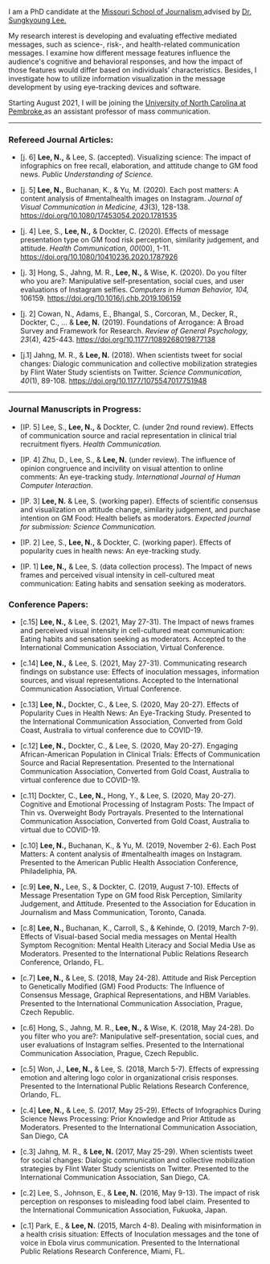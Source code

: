 I am a PhD candidate at the <a href="https://journalism.missouri.edu/" target="_blank">Missouri School of Journalism </a> advised by <a href="https://journalism.missouri.edu/staff/sungkyoung-lee/" target="_blank">Dr. Sungkyoung Lee. </a>

My research interest is developing and evaluating effective mediated messages, such as science-, risk-, and health-related communication messages. I examine how different message features influence the audience's cognitive and behavioral responses, and how the impact of those features would differ based on individuals’ characteristics. Besides, I investigate how to utilize information visualization in the message development by using eye-tracking devices and software.

Starting August 2021, I will be joining the <a href="https://www.uncp.edu/" target="_blank">University of North Carolina at Pembroke </a> as an assistant professor of mass communication.
* * *

### Refereed Journal Articles:

*   [j. 6] **Lee, N.,** & Lee, S. (accepted). Visualizing science: The impact of infographics on free recall, elaboration, and attitude change to GM food news. _Public Understanding of Science._

*   [j. 5] **Lee, N.,** Buchanan, K., & Yu, M. (2020). Each post matters: A content analysis of #mentalhealth images on Instagram. _Journal of Visual Communication in Medicine,_ _43_(3), 128-138. <a href="https://doi.org/10.1080/17453054.2020.1781535"> https://doi.org/10.1080/17453054.2020.1781535 </a> 

*   [j. 4] Lee, S., **Lee, N.,** & Dockter, C. (2020). Effects of message presentation type on GM food risk perception, similarity judgement, and attitude. _Health Communication,_ _00_(00), 1-11. <a href="https://doi.org/10.1080/10410236.2020.1787926"> https://doi.org/10.1080/10410236.2020.1787926 </a> 

*   [j. 3] Hong, S., Jahng, M. R., **Lee, N.,** & Wise, K. (2020). Do you filter who you are?: Manipulative self-presentation, social cues, and user evaluations of Instagram selfies. _Computers in Human Behavior,_ _104,_ 106159. <a href="https://www.sciencedirect.com/science/article/pii/S0747563219303711"> https://doi.org/10.1016/j.chb.2019.106159 </a> 

*   [j. 2] Cowan, N., Adams, E., Bhangal, S., Corcoran, M., Decker, R., Dockter, C., ... & **Lee, N.** (2019). Foundations of Arrogance: A Broad Survey and Framework for Research. _Review of General Psychology,_ _23_(4), 425-443. <a href="https://doi.org/10.1177/1089268019877138"> https://doi.org/10.1177/1089268019877138 </a> 

*   [j.1] Jahng, M. R., & **Lee, N.** (2018). When scientists tweet for social changes: Dialogic communication and collective mobilization strategies by Flint Water Study scientists on Twitter. _Science Communication,_ _40_(1), 89-108. <a href=" https://doi.org/10.1177/1075547017751948"> https://doi.org/10.1177/1075547017751948 </a>  

* * *

### Journal Manuscripts in Progress:


*   [IP. 5] Lee, S., **Lee, N.,** & Dockter, C. (under 2nd round review). Effects of communication source and racial representation in clinical trial recruitment flyers. _Health Communication._

*   [IP. 4] Zhu, D., Lee, S., & **Lee, N.** (under review). The influence of opinion congruence and incivility on visual attention to online comments: An eye-tracking study. _International Journal of Human Computer Interaction._ 

*   [IP. 3] **Lee, N.** & Lee, S. (working paper). Effects of scientific consensus and visualization on attitude change, similarity judgement, and purchase intention on GM Food: Health beliefs as moderators. _Expected journal for submission: Science Communication._

*   [IP. 2] Lee, S., **Lee, N.,** & Dockter, C. (working paper). Effects of popularity cues in health news: An eye-tracking study. 

*   [IP. 1] **Lee, N.,** & Lee, S. (data collection process). The Impact of news frames and perceived visual intensity in cell-cultured meat communication: Eating habits and sensation seeking as moderators.

### Conference Papers:

*   [c.15] **Lee, N.,** & Lee, S. (2021, May 27-31). The Impact of news frames and perceived visual intensity in cell-cultured meat communication: Eating habits and sensation seeking as moderators. Accepted to the International Communication Association, Virtual Conference. 

*   [c.14] **Lee, N.,** & Lee, S. (2021, May 27-31). Communicating research findings on substance use: Effects of inoculation messages, information sources, and visual representations. Accepted to the International Communication Association, Virtual Conference. 

*   [c.13] **Lee, N.,** Dockter, C., & Lee, S. (2020, May 20-27). Effects of Popularity Cues in Health News: An Eye-Tracking Study. Presented to the International Communication Association, Converted from Gold Coast, Australia to virtual conference due to COVID-19. 

*   [c.12] **Lee, N.,** Dockter, C., & Lee, S. (2020, May 20-27). Engaging African-American Population in Clinical Trials: Effects of Communication Source and Racial Representation. Presented to the International Communication Association, Converted from Gold Coast, Australia to virtual conference due to COVID-19. 

*   [c.11] Dockter, C., **Lee, N.,** Hong, Y., & Lee, S. (2020, May 20-27). Cognitive and Emotional Processing of Instagram Posts: The Impact of Thin vs. Overweight Body Portrayals. Presented to the International Communication Association, Converted from Gold Coast, Australia to virtual due to COVID-19.  

*   [c.10] **Lee, N.,** Buchanan, K., & Yu, M. (2019, November 2-6). Each Post Matters: A content analysis of #mentalhealth images on Instagram. Presented to the American Public Health Association Conference, Philadeliphia, PA. 

*   [c.9] **Lee, N.,** Lee, S., & Dockter, C. (2019, August 7-10). Effects of Message Presentation Type on GM food Risk Perception, Similarity Judgement, and Attitude. Presented to the Association for Education in Journalism and Mass Communication, Toronto, Canada. 

*   [c.8] **Lee, N.,** Buchanan, K., Carroll, S., & Kehinde, O. (2019, March 7-9). Effects of Visual-based Social media messages on Mental Health Symptom Recognition: Mental Health Literacy and Social Media Use as Moderators. Presented to the International Public Relations Research Conference, Orlando, FL. 

*   [c.7] **Lee, N.,** & Lee, S. (2018, May 24-28). Attitude and Risk Perception to Genetically Modified (GM) Food Products: The Influence of Consensus Message, Graphical Representations, and HBM Variables. Presented to the International Communication Association, Prague, Czech Republic. 

*   [c.6] Hong, S., Jahng, M. R., **Lee, N.,** & Wise, K. (2018, May 24-28). Do you filter who you are?: Manipulative self-presentation, social cues, and user evaluations of Instagram selfies. Presented to the International Communication Association, Prague, Czech Republic. 

*   [c.5] Won, J., **Lee, N.,** & Lee, S. (2018, March 5-7). Effects of expressing emotion and altering logo color in organizational crisis responses. Presented to the International Public Relations Research Conference, Orlando, FL. 

*   [c.4] **Lee, N.,** & Lee, S. (2017, May 25-29). Effects of Infographics During Science News Processing: Prior Knowledge and Prior Attitude as Moderators. Presented to the International Communication Association, San Diego, CA 

*   [c.3] Jahng, M. R., & **Lee, N.** (2017, May 25-29). When scientists tweet for social changes: Dialogic communication and collective mobilization strategies by Flint Water Study scientists on Twitter. Presented to the International Communication Association, San Diego, CA. 

*   [c.2] Lee, S., Johnson, E., & **Lee, N.** (2016, May 9-13). The impact of risk perception on responses to misleading food label claim. Presented to the International Communication Association, Fukuoka, Japan. 

*   [c.1] Park, E., & **Lee, N.** (2015, March 4-8). Dealing with misinformation in a health crisis situation: Effects of Inoculation messages and the tone of voice in Ebola virus communication. Presented to the International Public Relations Research Conference, Miami, FL.

<br>
<br>

